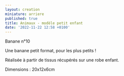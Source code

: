 ```yaml
---
layout: creation
miniature: arriere
published: true
title: Animaux - modèle petit enfant
date: '2022-11-22 12:58 +0100'
---
```


Banane n°10

Une banane petit format, pour les plus petits ! 

Réalisée à partir de tissus récupérés sur une robe enfant. 

Dimensions : 20x12x6cm
